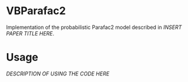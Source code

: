 # VBParafac2
Implementation of the probabilistic Parafac2 model described in *INSERT PAPER TITLE HERE*.

# Usage
*DESCRIPTION OF USING THE CODE HERE*
